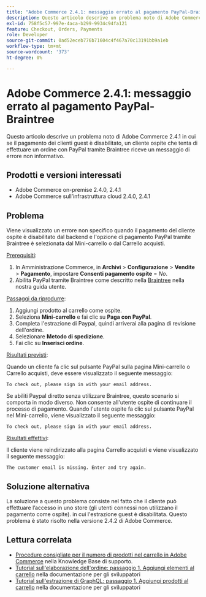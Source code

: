 ```yaml
---
title: "Adobe Commerce 2.4.1: messaggio errato al pagamento PayPal-Braintree"
description: Questo articolo descrive un problema noto di Adobe Commerce 2.4.1 in cui se il pagamento dei clienti guest è disabilitato, un cliente ospite che tenta di effettuare un ordine con PayPal tramite Braintree riceve un messaggio di errore non informativo.
exl-id: 758f5c57-997e-4aca-b299-9934c94fa121
feature: Checkout, Orders, Payments
role: Developer
source-git-commit: 0ad52eceb776b71604c4f467a70c13191bb9a1eb
workflow-type: tm+mt
source-wordcount: '373'
ht-degree: 0%

---
```


# Adobe Commerce 2.4.1: messaggio errato al pagamento PayPal-Braintree

Questo articolo descrive un problema noto di Adobe Commerce 2.4.1 in cui se il pagamento dei clienti guest è disabilitato, un cliente ospite che tenta di effettuare un ordine con PayPal tramite Braintree riceve un messaggio di errore non informativo.

## Prodotti e versioni interessati

* Adobe Commerce on-premise 2.4.0, 2.4.1
* Adobe Commerce sull’infrastruttura cloud 2.4.0, 2.4.1

## Problema

Viene visualizzato un errore non specifico quando il pagamento del cliente ospite è disabilitato dal backend e l&#39;opzione di pagamento PayPal tramite Braintree è selezionata dal Mini-carrello o dal Carrello acquisti.

<u>Prerequisiti</u>:

1. In Amministrazione Commerce, in **Archivi** > **Configurazione** > **Vendite** > **Pagamento**, impostare **Consenti pagamento ospite** = *No*.
1. Abilita PayPal tramite Braintree come descritto nella [Braintree](https://docs.magento.com/user-guide/payment/braintree.html?) nella nostra guida utente.

<u>Passaggi da riprodurre</u>:

1. Aggiungi prodotto al carrello come ospite.
1. Seleziona **Mini-carrello** e fai clic su **Paga con PayPal**.
1. Completa l&#39;estrazione di Paypal, quindi arriverai alla pagina di revisione dell&#39;ordine.
1. Selezionare **Metodo di spedizione**.
1. Fai clic su **Inserisci ordine**.

<u>Risultati previsti</u>:

Quando un cliente fa clic sul pulsante PayPal sulla pagina Mini-carrello o Carrello acquisti, deve essere visualizzato il seguente messaggio:

<pre><code class="language-bash">To check out, please sign in with your email address.</code></pre>

Se abiliti Paypal diretto senza utilizzare Braintree, questo scenario si comporta in modo diverso. Non consente all&#39;utente ospite di continuare il processo di pagamento. Quando l&#39;utente ospite fa clic sul pulsante PayPal nel Mini-carrello, viene visualizzato il seguente messaggio:

<pre><code class="language-bash">To check out, please sign in with your email address.</code></pre>

<u>Risultati effettivi</u>:

Il cliente viene reindirizzato alla pagina Carrello acquisti e viene visualizzato il seguente messaggio:

<pre><code class="language-bash">The customer email is missing. Enter and try again.</code></pre>

## Soluzione alternativa

La soluzione a questo problema consiste nel fatto che il cliente può effettuare l’accesso in uno store (gli utenti connessi non utilizzano il pagamento come ospite). in cui l&#39;estrazione guest è disabilitata. Questo problema è stato risolto nella versione 2.4.2 di Adobe Commerce.

## Lettura correlata

* [Procedure consigliate per il numero di prodotti nel carrello in Adobe Commerce](https://support.magento.com/hc/en-us/articles/360048550332) nella Knowledge Base di supporto.
* [Tutorial sull&#39;elaborazione dell&#39;ordine: passaggio 1. Aggiungi elementi al carrello](https://devdocs.magento.com/guides/v2.4/rest/tutorials/orders/order-add-items.html) nella documentazione per gli sviluppatori
* [Tutorial sull&#39;estrazione di GraphQL: passaggio 1. Aggiungi prodotti al carrello](https://devdocs.magento.com/guides/v2.4/graphql/tutorials/checkout/checkout-add-product-to-cart.html) nella documentazione per gli sviluppatori
